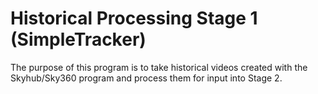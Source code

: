 # Historical Processing Stage 1 (SimpleTracker)

The purpose of this program is to take historical videos created with the Skyhub/Sky360 program and process them for input into Stage 2.
